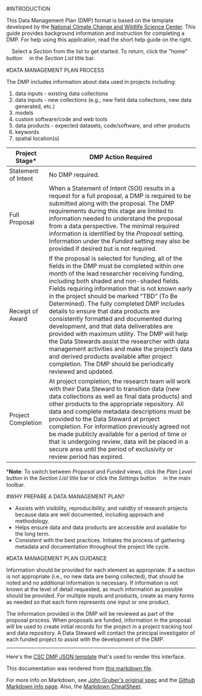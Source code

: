 #INTRODUCTION

 This Data Management Plan (DMP) format is based on the template developed by the
 [National Climate Change and Wildlife Science Center](https://nccwsc.usgs.gov/content/data-policies-and-guidance).
 This guide provides background information and instruction for completing a DMP. For help using this application,
 read the short help guide on the right.

 <span  style="font-family:FontAwesome;">&#xf060;</span> Select a *Section* from the list to get started. To return, click the
 "home" button <span  style="font-family:FontAwesome;">&#xf015;</span> in the *Section List* title bar.

#DATA MANAGEMENT PLAN PROCESS

The DMP includes information about data used in projects including:

  1. data inputs - existing data collections
  2. data inputs - new collections (e.g., new field data collections, new data generated, etc.)
  3. models
  4. custom software/code and web tools
  5. data products - expected datasets, code/software, and other products
  6. keywords
  7. spatial location(s)

| Project Stage*       | DMP Action Required                                                                                                                                                                                                                                                                                                                                                                                                                                                                                                                                                                                                                                                                                                                                  |
|---------------------|------------------------------------------------------------------------------------------------------------------------------------------------------------------------------------------------------------------------------------------------------------------------------------------------------------------------------------------------------------------------------------------------------------------------------------------------------------------------------------------------------------------------------------------------------------------------------------------------------------------------------------------------------------------------------------------------------------------------------------------------------|
| Statement of Intent | No DMP required.                                                                                                                                                                                                                                                                                                                                                                                                                                                                                                                                                                                                                                                                                                                                     |
| Full Proposal       | When a Statement of Intent (SOI) results in a request for a full proposal, a DMP is required to be submitted along with the proposal. The DMP requirements during this stage are limited to information needed to understand the proposal from a data perspective. The minimal required information is identified by the *Proposal* setting. Information under the *Funded* setting may also be provided if desired but is not required.                                                                                                                                                                                                                                                                                                             |
| Receipt of Award    | If the proposal is selected for funding, all of the fields in the DMP must be completed within one month of the lead researcher receiving funding, including both shaded and non-shaded fields. Fields requiring information that is not known early in the project should be marked “TBD” (To Be Determined). The fully completed DMP includes details to ensure that data products are consistently formatted and documented during development, and that data deliverables are provided with maximum utility. The DMP will help the Data Stewards assist the researcher with data management activities and make the project’s data and derived products available after project completion. The DMP should be periodically reviewed and updated. |
| Project Completion  | At project completion, the research team will work with their Data Steward to transition data (new data collections as well as final data products) and other products to the appropriate repository. All data and complete metadata descriptions must be provided to the Data Steward at project completion. For information previously agreed not be made publicly available for a period of time or that is undergoing review, data will be placed in a secure area until the period of exclusivity or review period has expired.                                                                                                                                                                                                                 |

***Note**: To switch between *Proposal* and *Funded* views, click the *Plan Level* button in the *Section List* title bar or
click the *Settings* button <span  style="font-family:FontAwesome;">&#xf013;</span> in the main toolbar.

#WHY PREPARE A DATA MANAGEMENT PLAN?

 - Assists with visibility, reproducibility, and validity of research projects because data are well documented, including approach and methodology.
 - Helps ensure data and data products are accessible and available for the long term.
 - Consistent with the best practices. Initiates the process of gathering metadata and documentation throughout the project life cycle.

#DATA MANAGEMENT PLAN GUIDANCE

Information should be provided for each element as appropriate. If a section is not appropriate (i.e., no new
data are being collected), that should be noted and no additional information is necessary. If information is not
known at the level of detail requested, as much information as possible should be provided. For multiple inputs
and products, create as many forms as needed so that each form represents one input or one product.

The information provided in the DMP will be reviewed as part of the proposal process. When proposals are
funded, information in the proposal will be used to create initial records for the project in a
project tracking tool and data repository. A Data Steward will contact the principal
investigator of each funded project to assist with the development of the DMP.

---

Here's the [CSC DMP JSON template](resources/examples/csc.json) that's used to render this interface.

This documentation was rendered from [this markdown file](resources/doc/csc/Home.md).

For more info on Markdown, see [John Gruber's original spec](http://daringfireball.net/projects/markdown/) and the [Github Markdown info page](https://guides.github.com/features/mastering-markdown/). Also, the [Markdown CheatSheet](https://github.com/adam-p/markdown-here/wiki/Markdown-Cheatsheet).